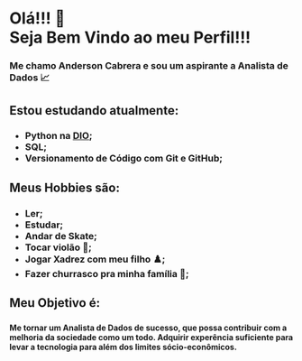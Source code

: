 <h1 align="left">Olá!!! 👋 <br>Seja Bem Vindo ao meu Perfil!!!</h1>

###

<h3 align="left">Me chamo Anderson Cabrera e sou um aspirante a Analista de Dados 📈</h3>


###

<h2 align="left">Estou estudando atualmente:</h2>

###

<h3 align="left">

 - Python na [DIO](https://www.dio.me/bootcamp);
 - SQL;
 - Versionamento de Código com Git e GitHub; 
  
  ###
</h3>

###

<h2 align="left">Meus Hobbies são:</h2>

###

<h3 align="left"> 

  - Ler;
  - Estudar;
  - Andar de Skate;
  - Tocar violão 🎸;
  - Jogar Xadrez com meu filho ♟️;
  - Fazer churrasco pra minha família 🍖; 
    
###
  
<h2 align="left">Meu Objetivo é:</h2>
 
###
  
<h4 align="left">Me tornar um Analista de Dados de sucesso, que possa contribuir com a melhoria da sociedade como um todo. Adquirir experência suficiente para levar a tecnologia para além dos limites sócio-econômicos.</h4>
  
